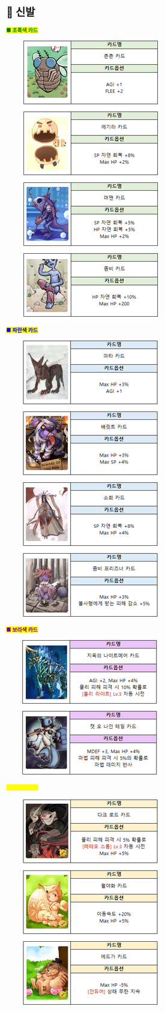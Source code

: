 # 🥾 신발

<mark style="color:green;">**■ 초록색 카드**</mark>

<figure><img src="../../../.gitbook/assets/1 (2).PNG" alt=""><figcaption></figcaption></figure>

<mark style="color:blue;">**■ 파란색 카드**</mark>

<figure><img src="../../../.gitbook/assets/2.PNG" alt=""><figcaption></figcaption></figure>

<mark style="color:purple;">**■ 보라색 카드**</mark>

<figure><img src="../../../.gitbook/assets/3.PNG" alt=""><figcaption></figcaption></figure>

<mark style="color:yellow;">**■ 황금색 카드**</mark>

<figure><img src="../../../.gitbook/assets/4 (2).PNG" alt=""><figcaption></figcaption></figure>
